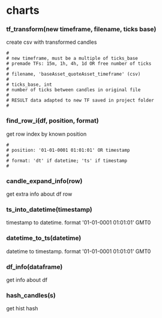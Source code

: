 # charts
 
### tf_transform(new timeframe, filename, ticks base)
create csv with transformed candles

    #
    # new timeframe, must be a multiple of ticks_base
    # premade TFs: 15m, 1h, 4h, 1d OR free number of ticks
    #
    # filename, 'baseAsset_quoteAsset_timeframe' (csv)
    #
    # ticks_base, int
    # number of ticks between candles in original file
    #
    # RESULT data adapted to new TF saved in project folder
    #

### find_row_i(df, position, format)
get row index by known position

    #
    # position: '01-01-0001 01:01:01' OR timestamp
    #
    # format: 'dt' if datetime; 'ts' if timestamp
    #

### candle_expand_info(row)
get extra info about df row

### ts_into_datetime(timestamp)
timestamp to datetime. format '01-01-0001 01:01:01' GMT0

### datetime_to_ts(datetime)
datetime to timestamp. format '01-01-0001 01:01:01' GMT0

### df_info(dataframe)
get info about df

### hash_candles(s)
get hist hash